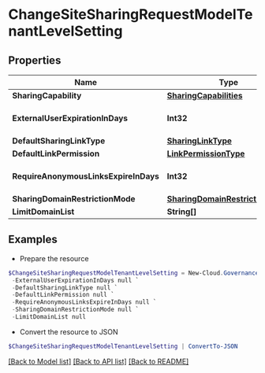 # ChangeSiteSharingRequestModelTenantLevelSetting
## Properties

Name | Type | Description | Notes
------------ | ------------- | ------------- | -------------
**SharingCapability** | [**SharingCapabilities**](SharingCapabilities.md) |  | [optional] 
**ExternalUserExpirationInDays** | **Int32** |  | [optional] [default to 0]
**DefaultSharingLinkType** | [**SharingLinkType**](SharingLinkType.md) |  | [optional] 
**DefaultLinkPermission** | [**LinkPermissionType**](LinkPermissionType.md) |  | [optional] 
**RequireAnonymousLinksExpireInDays** | **Int32** |  | [optional] [default to 0]
**SharingDomainRestrictionMode** | [**SharingDomainRestrictionMode**](SharingDomainRestrictionMode.md) |  | [optional] 
**LimitDomainList** | **String[]** |  | [optional] 

## Examples

- Prepare the resource
```powershell
$ChangeSiteSharingRequestModelTenantLevelSetting = New-Cloud.Governance.ClientChangeSiteSharingRequestModelTenantLevelSetting  -SharingCapability null `
 -ExternalUserExpirationInDays null `
 -DefaultSharingLinkType null `
 -DefaultLinkPermission null `
 -RequireAnonymousLinksExpireInDays null `
 -SharingDomainRestrictionMode null `
 -LimitDomainList null
```

- Convert the resource to JSON
```powershell
$ChangeSiteSharingRequestModelTenantLevelSetting | ConvertTo-JSON
```

[[Back to Model list]](../README.md#documentation-for-models) [[Back to API list]](../README.md#documentation-for-api-endpoints) [[Back to README]](../README.md)

